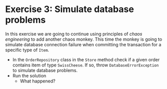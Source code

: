 # Exercise 3: Simulate database problems

In this exercise we are going to continue using principles of *chaos engineering* to add another chaos monkey. This time the monkey is going to simulate database connection failure when committing the transaction for a specific type of `Item`.

- In the `OrderRepository` class in the `Store` method check if a given order contains item of type `SwissCheese`. If so, throw `DatabaseErrorException` to simulate database problems.
- Run the solution
  - What happened?
